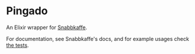# Pingado

An Elixir wrapper for [Snabbkaffe](https://github.com/kafka4beam/snabbkaffe).

For documentation, see Snabbkaffe's docs, and for example usages check [the tests](./test/pingado_test.exs).
